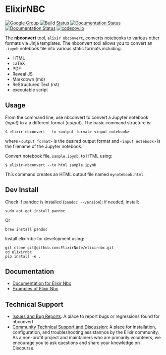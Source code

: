 # ElixirNBC

[![Google Group](https://img.shields.io/badge/-Google%20Group-lightgrey.svg)](https://groups.google.com/forum/#!forum/jupyter)
[![Build Status](https://travis-ci.org/jupyter/nbconvert.svg?branch=main)](https://travis-ci.org/jupyter/nbconvert)
[![Documentation Status](https://readthedocs.org/projects/nbconvert/badge/?version=latest)](https://nbconvert.readthedocs.io/en/latest/?badge=latest)
[![Documentation Status](https://readthedocs.org/projects/nbconvert/badge/?version=stable)](https://nbconvert.readthedocs.io/en/stable/?badge=stable)
[![codecov.io](https://codecov.io/github/jupyter/nbconvert/coverage.svg?branch=main)](https://codecov.io/github/jupyter/nbconvert?branch=main)

The **nbconvert** tool, `elixir nbconvert`, converts notebooks to various other
formats via Jinja templates. The nbconvert tool allows you to convert an
`.ipynb` notebook file into various static formats including:

- HTML
- LaTeX
- PDF
- Reveal JS
- Markdown (md)
- ReStructured Text (rst)
- executable script

## Usage

From the command line, use nbconvert to convert a Jupyter notebook (_input_) to a
a different format (_output_). The basic command structure is:

    $ elixir-nbconvert --to <output format> <input notebook>

where `<output format>` is the desired output format and `<input notebook>` is the
filename of the Jupyter notebook.

Convert notebook file, `sample.ipynb`, to HTML using:

    $ elixir-nbconvert --to html sample.ipynb

This command creates an HTML output file named `mynotebook.html`.

## Dev Install

Check if pandoc is installed (`pandoc --version`); if needed, install:

```
sudo apt-get install pandoc
```

Or

```
brew install pandoc
```

Install elixirnbc for development using:

```
git clone git@github.com:ElixirNote/elixirnbc.git
cd elixirnbc
pip install -e .
```

## Documentation

- [Documentation for Elixir Nbc](https://ciusji.gitbook.io/elixirnote/guides/elixirnote-nbc)
- [Examples of Elixir Nbc](https://ciusji.gitbook.io/elixirnote/guides/elixirnote-nbc)

## Technical Support

- [Issues and Bug Reports](https://github.com/ElixirNote/elixirnbc/issues): A place to report
  bugs or regressions found for nbconvert
- [Community Technical Support and Discussion](https://github.com/orgs/ElixirNote/discussions): A place for
  installation, configuration, and troubleshooting assistannce by the Elixir community.
  As a non-profit project and maintainers who are primarily volunteers, we encourage you
  to ask questions and share your knowledge on Discourse.

